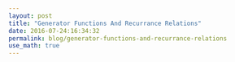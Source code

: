 ```yaml
---
layout: post
title: "Generator Functions And Recurrance Relations"
date: 2016-07-24:16:34:32
permalink: blog/generator-functions-and-recurrance-relations
use_math: true
---
```


